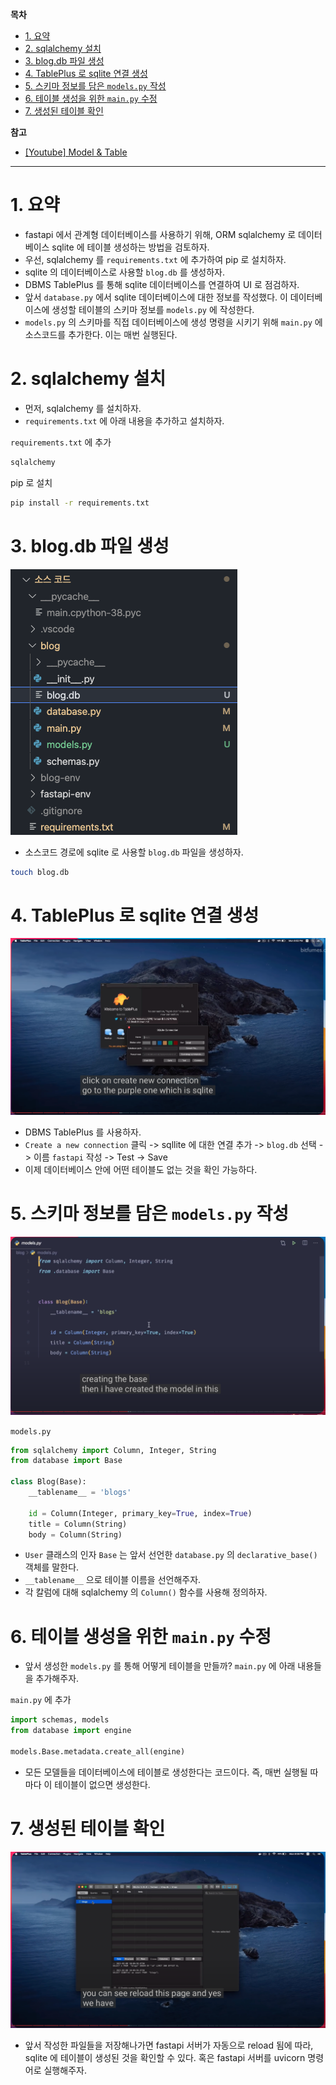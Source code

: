 **목차**

- [1. 요약](#1-요약)
- [2. sqlalchemy 설치](#2-sqlalchemy-설치)
- [3. blog.db 파일 생성](#3-blogdb-파일-생성)
- [4. TablePlus 로 sqlite 연결 생성](#4-tableplus-로-sqlite-연결-생성)
- [5. 스키마 정보를 담은 `models.py` 작성](#5-스키마-정보를-담은-modelspy-작성)
- [6. 테이블 생성을 위한 `main.py` 수정](#6-테이블-생성을-위한-mainpy-수정)
- [7. 생성된 테이블 확인](#7-생성된-테이블-확인)

**참고**

- [[Youtube] Model & Table](https://youtu.be/7t2alSnE2-I?t=5138)

---

# 1. 요약

- fastapi 에서 관계형 데이터베이스를 사용하기 위해, ORM sqlalchemy 로 데이터베이스 sqlite 에 테이블 생성하는 방법을 검토하자.
- 우선, sqlalchemy 를 `requirements.txt` 에 추가하여 pip 로 설치하자.
- sqlite 의 데이터베이스로 사용할 `blog.db` 를 생성하자.
- DBMS TablePlus 를 통해 sqlite 데이터베이스를 연결하여 UI 로 점검하자.
- 앞서 `database.py` 에서 sqlite 데이터베이스에 대한 정보를 작성했다. 이 데이터베이스에 생성할 테이블의 스키마 정보를 `models.py` 에 작성한다.
- `models.py` 의 스키마를 직접 데이터베이스에 생성 명령을 시키기 위해 `main.py` 에 소스코드를 추가한다. 이는 매번 실행된다.

# 2. sqlalchemy 설치

- 먼저, sqlalchemy 를 설치하자.
- `requirements.txt` 에 아래 내용을 추가하고 설치하자.

`requirements.txt` 에 추가

``` txt
sqlalchemy
```

pip 로 설치

``` bash
pip install -r requirements.txt
```

# 3. blog.db 파일 생성

![](/.uploads2/2021-09-28-00-24-35.png)

- 소스코드 경로에 sqlite 로 사용할 `blog.db` 파일을 생성하자.

``` bash
touch blog.db
```

# 4. TablePlus 로 sqlite 연결 생성

![](/.uploads2/2021-09-27-23-34-01.png)

- DBMS TablePlus 를 사용하자.
- `Create a new connection` 클릭 -> sqllite 에 대한 연결 추가 -> `blog.db` 선택 -> 이름 `fastapi` 작성 -> Test -> Save
- 이제 데이터베이스 안에 어떤 테이블도 없는 것을 확인 가능하다.

# 5. 스키마 정보를 담은 `models.py` 작성

![](/.uploads2/2021-09-27-23-58-46.png)

`models.py`

``` py
from sqlalchemy import Column, Integer, String
from database import Base

class Blog(Base):
    __tablename__ = 'blogs'

    id = Column(Integer, primary_key=True, index=True)
    title = Column(String)
    body = Column(String)
```

- `User` 클래스의 인자 `Base` 는 앞서 선언한 `database.py` 의 `declarative_base()` 객체를 말한다.
- `__tablename__` 으로 테이블 이름을 선언해주자.
- 각 칼럼에 대해 sqlalchemy 의 `Column()` 함수를 사용해 정의하자.

# 6. 테이블 생성을 위한 `main.py` 수정

- 앞서 생성한 `models.py` 를 통해 어떻게 테이블을 만들까? `main.py` 에 아래 내용들을 추가해주자.

`main.py` 에 추가

``` py
import schemas, models
from database import engine

models.Base.metadata.create_all(engine)
```

- 모든 모델들을 데이터베이스에 테이블로 생성한다는 코드이다. 즉, 매번 실행될 따마다 이 테이블이 없으면 생성한다.

# 7. 생성된 테이블 확인

![](/.uploads2/2021-09-27-23-57-01.png)

- 앞서 작성한 파일들을 저장해나가면 fastapi 서버가 자동으로 reload 됨에 따라, sqlite 에 테이블이 생성된 것을 확인할 수 있다. 혹은 fastapi 서버를 uvicorn 명령어로 실행해주자.